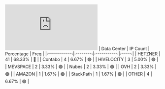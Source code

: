 ![Diagramm](https://github.com/obajay/StateSync-snapshots/blob/main/Projects/Uptick/1/README.md)
| Data Center | IP Count | Percentage | Freq |
|:------------:|:--------:|:-----------:|:-----:|
| HETZNER | 41 | 68.33% | 🔴 |
| Contabo | 4 | 6.67% | 🟢 |
| HIVELOCITY | 3 | 5.00% | 🟢 |
| MEVSPACE | 2 | 3.33% | 🟢 |
| Nubes | 2 | 3.33% | 🟢 |
| OVH | 2 | 3.33% | 🟢 |
| AMAZON | 1 | 1.67% | 🟢 |
| StackPath | 1 | 1.67% | 🟢 |
| OTHER | 4 | 6.67% | 🟢 |